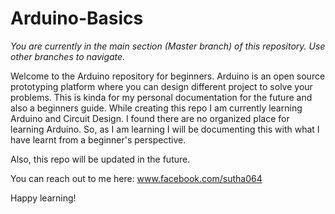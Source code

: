 # Arduino-Basics
_You are currently in the main section (Master branch) of this repository. Use other branches to navigate._

Welcome to the Arduino repository for beginners. Arduino is an open source prototyping platform where you can design different project to solve your problems. This is kinda for my personal documentation for the future and also a beginners guide. While creating this repo I am currently learning Arduino and Circuit Design. I found there are no organized place for learning Arduino. So, as I am learning I will be documenting this with what I have learnt from a beginner's perspective.

Also, this repo will be updated in the future.

You can reach out to me here: www.facebook.com/sutha064

Happy learning!
